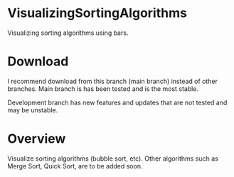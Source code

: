 # VisualizingSortingAlgorithms
Visualizing sorting algorithms using bars.

# Download
I recommend download from this branch (main branch) instead of other branches. Main branch is has been tested and is the most stable.

Development branch has new features and updates that are not tested and may be unstable.

# Overview
Visualize sorting algorithms (bubble sort, etc). Other algorithms such as Merge Sort, Quick Sort, are to be added soon.

